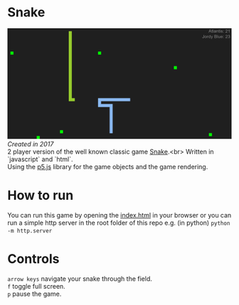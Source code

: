 # Snake
![snake game](./img/snake_game.PNG)
*Created in 2017*<br>
2 player version of the well known classic game [Snake](https://en.wikipedia.org/wiki/Snake_(video_game_genre)).<br>
Written in `javascript` and `html`.<br>
Using the [p5.js](https://p5js.org/) library for the game objects and the game rendering.

# How to run
You can run this game by opening the [index.html](./index.html) in your browser or you can run a simple http server in the root folder of this repo e.g. (in python) `python -m http.server`

# Controls
`arrow keys` navigate your snake through the field.<br>
`f` toggle full screen.<br>
`p` pause the game.<br>